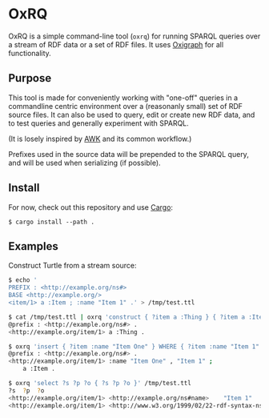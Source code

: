# OxRQ

OxRQ is a simple command-line tool (`oxrq`) for running SPARQL queries over a stream of RDF data or a set of RDF files. It uses [Oxigraph](https://github.com/oxigraph/oxigraph) for all functionality.

## Purpose

This tool is made for conveniently working with "one-off" queries in a commandline centric environment over a (reasonanly small) set of RDF source files. It can also be used to query, edit or create new RDF data, and to test queries and generally experiment with SPARQL.

(It is losely inspired by [AWK](https://en.wikipedia.org/wiki/AWK) and its common workflow.)

Prefixes used in the source data will be prepended to the SPARQL query, and will be used when serializing (if possible).

## Install

For now, check out this repository and use [Cargo](https://doc.rust-lang.org/cargo):

    $ cargo install --path .

## Examples

Construct Turtle from a stream source:
```sh
$ echo '
PREFIX : <http://example.org/ns#>
BASE <http://example.org/>
<item/1> a :Item ; :name "Item 1" .' > /tmp/test.ttl

$ cat /tmp/test.ttl | oxrq 'construct { ?item a :Thing } { ?item a :Item }'
@prefix : <http://example.org/ns#> .
<http://example.org/item/1> a :Thing .

$ oxrq 'insert { ?item :name "Item One" } WHERE { ?item :name "Item 1" }' /tmp/test.ttl
@prefix : <http://example.org/ns#> .
<http://example.org/item/1> :name "Item One" , "Item 1" ;
	a :Item .

$ oxrq 'select ?s ?p ?o { ?s ?p ?o }' /tmp/test.ttl
?s	?p	?o
<http://example.org/item/1>	<http://example.org/ns#name>	"Item 1"
<http://example.org/item/1>	<http://www.w3.org/1999/02/22-rdf-syntax-ns#type>	<http://example.org/ns#Item>
```
